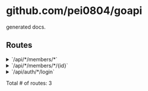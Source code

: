 # github.com/pei0804/goapi

generated docs.

## Routes

<details>
<summary>`/api/*/members/*`</summary>

- [RequestID](https://github.com/go-chi/chi/middleware/request_id.go#L63)
- [Logger](https://github.com/go-chi/chi/middleware/logger.go#L30)
- [Recoverer](https://github.com/go-chi/chi/middleware/recoverer.go#L18)
- [CloseNotify](https://github.com/go-chi/chi/middleware/closenotify18.go#L16)
- [Timeout.func1](https://github.com/go-chi/chi/middleware/timeout.go#L33)
- **/api/***
	- [main.Auth.func1](https://github.com/pei0804/go-chi-api-example/02/main.go#L60)
	- **/members/***
		- **/**
			- _GET_
				- [main.(*Handler).List-fm](https://github.com/pei0804/go-chi-api-example/02/main.go#L50)

</details>
<details>
<summary>`/api/*/members/*/{id}`</summary>

- [RequestID](https://github.com/go-chi/chi/middleware/request_id.go#L63)
- [Logger](https://github.com/go-chi/chi/middleware/logger.go#L30)
- [Recoverer](https://github.com/go-chi/chi/middleware/recoverer.go#L18)
- [CloseNotify](https://github.com/go-chi/chi/middleware/closenotify18.go#L16)
- [Timeout.func1](https://github.com/go-chi/chi/middleware/timeout.go#L33)
- **/api/***
	- [main.Auth.func1](https://github.com/pei0804/go-chi-api-example/02/main.go#L60)
	- **/members/***
		- **/{id}**
			- _GET_
				- [main.(*Handler).Show-fm](https://github.com/pei0804/go-chi-api-example/02/main.go#L49)

</details>
<details>
<summary>`/api/auth/*/login`</summary>

- [RequestID](https://github.com/go-chi/chi/middleware/request_id.go#L63)
- [Logger](https://github.com/go-chi/chi/middleware/logger.go#L30)
- [Recoverer](https://github.com/go-chi/chi/middleware/recoverer.go#L18)
- [CloseNotify](https://github.com/go-chi/chi/middleware/closenotify18.go#L16)
- [Timeout.func1](https://github.com/go-chi/chi/middleware/timeout.go#L33)
- **/api/auth/***
	- **/login**
		- _GET_
			- [main.(*Handler).Login-fm](https://github.com/pei0804/go-chi-api-example/02/main.go#L54)

</details>

Total # of routes: 3
